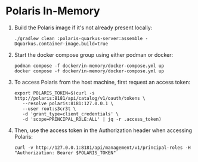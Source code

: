 # Polaris In-Memory

1. Build the Polaris image if it's not already present locally:

    ```shell
    ./gradlew clean :polaris-quarkus-server:assemble -Dquarkus.container-image.build=true
    ```

2. Start the docker compose group using either podman or docker:

    ```shell
    podman compose -f docker/in-memory/docker-compose.yml up
    docker compose -f docker/in-memory/docker-compose.yml up
    ```

3. To access Polaris from the host machine, first request an access token:

    ```shell
    export POLARIS_TOKEN=$(curl -s http://polaris:8181/api/catalog/v1/oauth/tokens \
       --resolve polaris:8181:127.0.0.1 \
       --user root:s3cr3t \
       -d 'grant_type=client_credentials' \
       -d 'scope=PRINCIPAL_ROLE:ALL' | jq -r .access_token)
    ```

4. Then, use the access token in the Authorization header when accessing Polaris:

    ```shell
    curl -v http://127.0.0.1:8181/api/management/v1/principal-roles -H "Authorization: Bearer $POLARIS_TOKEN"
    ```
